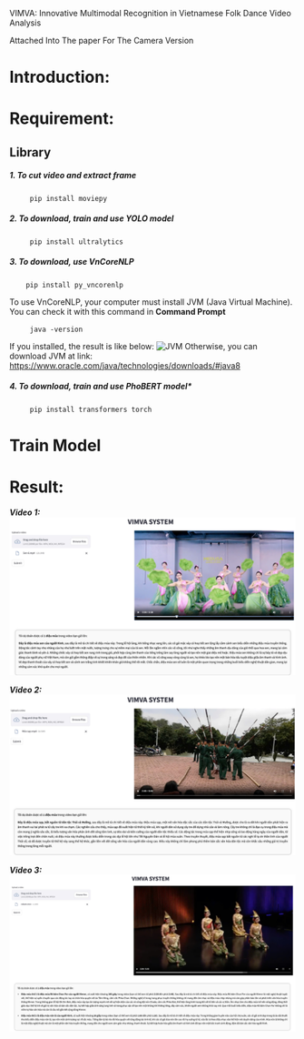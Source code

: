 VIMVA: Innovative Multimodal Recognition in
Vietnamese Folk Dance Video Analysis

Attached Into The paper For The Camera Version

# Introduction:

# Requirement:
## Library
##### 1. To cut video and extract frame
```
     pip install moviepy
```
##### 2. To download, train and use YOLO model
```
     pip install ultralytics
```
##### 3. To download, use VnCoreNLP
```
    pip install py_vncorenlp
```
To use VnCoreNLP, your computer must install JVM (Java Virtual Machine). You can check it with this command in **Command Prompt**
```
     java -version
```
If you installed, the result is like below:
![JVM]()
Otherwise, you can download JVM at link: https://www.oracle.com/java/technologies/downloads/#java8
##### 4. To download, train and use PhoBERT model*
```
     pip install transformers torch
```


# Train Model

# Result:
***Video 1:***
![Results1](./demo/demo1.jpg)

***Video 2:***
![Results2](./demo/demo2.jpg)

***Video 3:***
![Results3](./demo/demo3.1.jpg)





